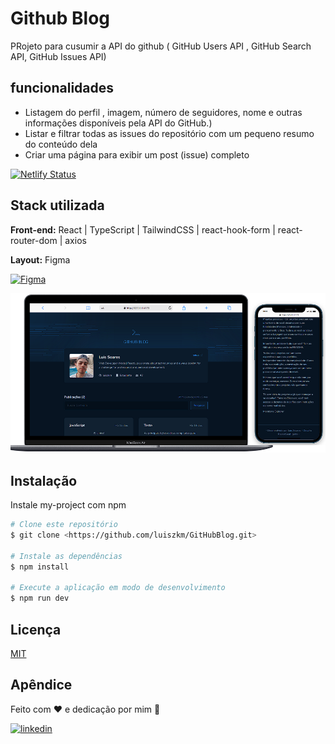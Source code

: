 # Github Blog
PRojeto para cusumir a API do github ( GitHub Users API , GitHub Search API, GitHub Issues API)

## funcionalidades

- Listagem do perfil , imagem, número de seguidores, nome e outras informações disponíveis pela API do GitHub.)
- Listar e filtrar todas as issues do repositório com um pequeno resumo do conteúdo dela
- Criar uma página para exibir um post (issue) completo

[![Netlify Status](https://api.netlify.com/api/v1/badges/75245a5c-7c0a-49f8-8d80-c8d1e9c8de56/deploy-status)](https://app.netlify.com/sites/bespoke-wisp-0a6461/deploys)

## Stack utilizada

**Front-end:** React | TypeScript | TailwindCSS | react-hook-form | react-router-dom | axios

**Layout:** Figma

[![Figma](https://camo.githubusercontent.com/9a8ccd8ae319ddac9934db226e7834d7e1c61a31076e7d7c04ecb5bf352967aa/68747470733a2f2f696d672e736869656c64732e696f2f62616467652f6669676d612d2532334632344531452e7376673f7374796c653d666f722d7468652d6261646765266c6f676f3d6669676d61266c6f676f436f6c6f723d7768697465)](https://www.figma.com/file/iHwJw0TcFK2dryb7xdTzbU/GitHub-Blog-(Community)?node-id=0%3A1&t=VdnfoRX7a9ii3V9T-0)



![App Screenshot](./public/img/github-blog.png)


## Instalação

Instale my-project com npm

```bash
# Clone este repositório
$ git clone <https://github.com/luiszkm/GitHubBlog.git>

# Instale as dependências
$ npm install

# Execute a aplicação em modo de desenvolvimento
$ npm run dev

```
    
## Licença

[MIT](https://choosealicense.com/licenses/mit/)


## Apêndice

Feito com :heart: e dedicação por mim :rocket:

[![linkedin](https://img.shields.io/badge/linkedin-0A66C2?style=for-the-badge&logo=linkedin&logoColor=white)](https://www.linkedin.com/in/luis-soares-64b0a6227/)


